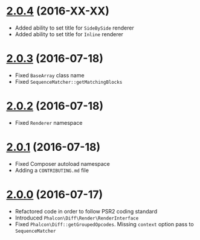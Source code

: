 # [2.0.4](https://github.com/phalcongelist/php-diff/releases/tag/v2.0.4) (2016-XX-XX)

* Added ability to set title for `SideBySide` renderer
* Added ability to set title for `Inline` renderer

# [2.0.3](https://github.com/phalcongelist/php-diff/releases/tag/v2.0.3) (2016-07-18)

* Fixed `BaseArray` class name
* Fixed `SequenceMatcher::getMatchingBlocks`

# [2.0.2](https://github.com/phalcongelist/php-diff/releases/tag/v2.0.2) (2016-07-18)

* Fixed `Renderer` namespace

# [2.0.1](https://github.com/phalcongelist/php-diff/releases/tag/v2.0.1) (2016-07-18)

* Fixed Composer autoload namespace
* Adding a `CONTRIBUTING.md` file

# [2.0.0](https://github.com/phalcongelist/php-diff/releases/tag/v2.0.0) (2016-07-17)

* Refactored code in order to follow PSR2 coding standard
* Introduced `Phalcon\Diff\Render\RenderInterface`
* Fixed `Phalcon\Diff::getGroupedOpcodes`. Missing `context` option pass to `SequenceMatcher`
